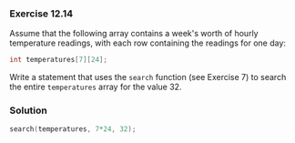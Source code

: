 ### Exercise 12.14
Assume that the following array contains a week's worth of hourly temperature readings,
with each row containing the readings for one day:
```c
int temperatures[7][24];
```

Write a statement that uses the `search` function (see Exercise 7) to search the entire `temperatures` array for the value 32.

### Solution
```c
search(temperatures, 7*24, 32);
```
